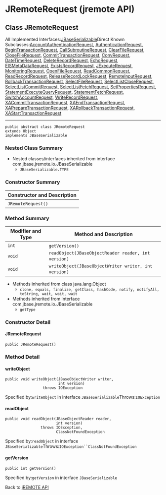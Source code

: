 # JRemoteRequest (jremote API)

<PageHeader />

## Class JRemoteRequest

All Implemented Interfaces:[JBaseSerializable](./../../io/jbaseserializable-%28jremote-api%29 "interface in com.jbase.jremote.io")Direct Known Subclasses:[AccountAuthenticationRequest](./../accountauthenticationrequest-%28jremote-api%29 "class in com.jbase.jremote.protocol"), [AuthenticationRequest](./../authenticationrequest-%28jremote-api%29 "class in com.jbase.jremote.protocol"), [BeginTransactionRequest](./../begintransactionrequest-%28jremote-api%29 "class in com.jbase.jremote.protocol"), [CallSubroutineRequest](./../callsubroutinerequest-%28jremote-api%29 "class in com.jbase.jremote.protocol"), [ClearFileRequest](./../clearfilerequest-%28jremote-api%29 "class in com.jbase.jremote.protocol"), [CloseFileRequest](./../closefilerequest-%28jremote-api%29 "class in com.jbase.jremote.protocol"), [CommitTransactionRequest](./../committransactionrequest-%28jremote-api%29 "class in com.jbase.jremote.protocol"), [ConvRequest](./../convrequest-%28jremote-api%29 "class in com.jbase.jremote.protocol"), [DateTimeRequest](./../datetimerequest-%28jremote-api%29 "class in com.jbase.jremote.protocol"), [DeleteRecordRequest](./../deleterecordrequest-%28jremote-api%29 "class in com.jbase.jremote.protocol"), [EchoRequest](./../echorequest-%28jremote-api%29 "class in com.jbase.jremote.protocol"), [EISMetaDataRequest](./../eismetadatarequest-%28jremote-api%29 "class in com.jbase.jremote.protocol"), [ExistsRecordRequest](./../existsrecordrequest-%28jremote-api%29 "class in com.jbase.jremote.protocol"), [JExecuteRequest](./../jexecuterequest-%28jremote-api%29 "class in com.jbase.jremote.protocol"), [MonitoringRequest](./../monitoringrequest-%28jremote-api%29 "class in com.jbase.jremote.protocol"), [OpenFileRequest](./../openfilerequest-%28jremote-api%29 "class in com.jbase.jremote.protocol"), [ReadCommonRequest](./../readcommonrequest-%28jremote-api%29 "class in com.jbase.jremote.protocol"), [ReadRecordRequest](./../readrecordrequest-%28jremote-api%29 "class in com.jbase.jremote.protocol"), [ReleaseRecordLockRequest](./../releaserecordlockrequest-%28jremote-api%29 "class in com.jbase.jremote.protocol"), [RemoteInputRequest](./../remoteinputrequest-%28jremote-api%29 "class in com.jbase.jremote.protocol"), [RollbackTransactionRequest](./../rollbacktransactionrequest-%28jremote-api%29 "class in com.jbase.jremote.protocol"), [SelectFileRequest](./../selectfilerequest-%28jremote-api%29 "class in com.jbase.jremote.protocol"), [SelectListCloseRequest](./../selectlistcloserequest-%28jremote-api%29 "class in com.jbase.jremote.protocol"), [SelectListCommitRequest](./../selectlistcommitrequest-%28jremote-api%29 "class in com.jbase.jremote.protocol"), [SelectListFetchRequest](./../selectlistfetchrequest-%28jremote-api%29 "class in com.jbase.jremote.protocol"), [SetPropertiesRequest](./../setpropertiesrequest-%28jremote-api%29 "class in com.jbase.jremote.protocol"), [StatementExecuteQueryRequest](./../statementexecutequeryrequest-%28jremote-api%29 "class in com.jbase.jremote.protocol"), [StatementFetchRequest](./../statementfetchrequest-%28jremote-api%29 "class in com.jbase.jremote.protocol"), [SwitchAccountRequest](./../switchaccountrequest-%28jremote-api%29 "class in com.jbase.jremote.protocol"), [WriteRecordRequest](./../writerecordrequest-%28jremote-api%29 "class in com.jbase.jremote.protocol"), [XACommitTransactionRequest](./../xacommittransactionrequest-%28jremote-api%29 "class in com.jbase.jremote.protocol"), [XAEndTransactionRequest](./../xaendtransactionrequest-%28jremote-api%29 "class in com.jbase.jremote.protocol"), [XAPrepareTransactionRequest](./../xapreparetransactionrequest-%28jremote-api%29 "class in com.jbase.jremote.protocol"), [XARollbackTransactionRequest](./../xarollbacktransactionrequest-%28jremote-api%29 "class in com.jbase.jremote.protocol"), [XAStartTransactionRequest](./../xastarttransactionrequest-%28jremote-api%29 "class in com.jbase.jremote.protocol")
* * *


```
public abstract class JRemoteRequest
extends Object
implements JBaseSerializable
```

### Nested Class Summary

- Nested classes/interfaces inherited from interface com.jbase.jremote.io.JBaseSerializable
    - `JBaseSerializable.TYPE`






### Constructor Summary


| Constructor and Description<br> |
| --- |
| `JRemoteRequest()` <br> |






### Method Summary


| Modifier and Type<br> | Method and Description<br> |
| --- | --- |
| `int`<br> | `getVersion()` <br> |
| `void`<br> | `readObject(JBaseObjectReader reader, int version)` <br> |
| `void`<br> | `writeObject(JBaseObjectWriter writer, int version)` <br> |


- Methods inherited from class java.lang.Object
    - `clone, equals, finalize, getClass, hashCode, notify, notifyAll, toString, wait, wait, wait`
- Methods inherited from interface com.jbase.jremote.io.JBaseSerializable
    - `getType`

### Constructor Detail

#### JRemoteRequest

```
public JRemoteRequest()
```



### 


### Method Detail

#### writeObject

```
public void writeObject(JBaseObjectWriter writer,
                        int version)
                 throws IOException
```
Specified by:`writeObject` in interface `JBaseSerializable`Throws:`IOException`
#### readObject

```
public void readObject(JBaseObjectReader reader,
                       int version)
                throws IOException,
                       ClassNotFoundException
```
Specified by:`readObject` in interface `JBaseSerializable`Throws:`IOException``ClassNotFoundException`
#### getVersion

```
public int getVersion()
```
Specified by:`getVersion` in interface `JBaseSerializable`

Back to [jREMOTE API](com_jbase_jremote_package-summary)



  
<PageFooter />
